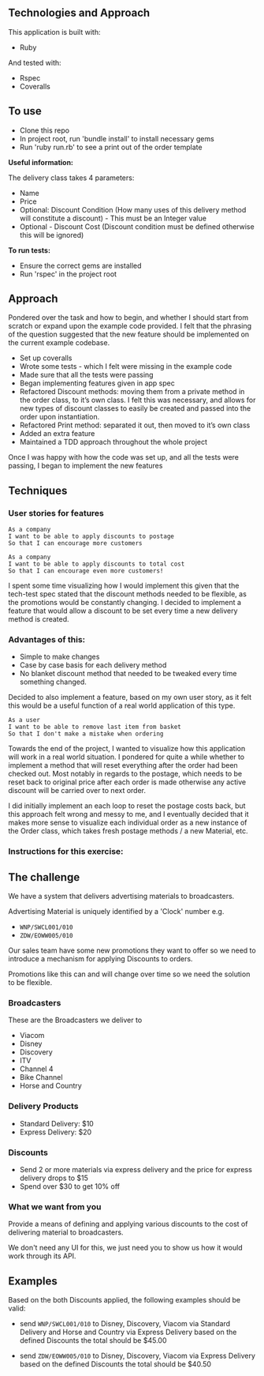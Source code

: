 ## Technologies and Approach

This application is built with:
- Ruby

And tested with:
- Rspec
- Coveralls

## To use

- Clone this repo
- In project root, run 'bundle install' to install necessary gems
- Run 'ruby run.rb' to see a print out of the order template

**Useful information:**

The delivery class takes 4 parameters:
- Name
- Price
- Optional: Discount Condition (How many uses of this delivery method will constitute a discount) - This must be an Integer value
- Optional - Discount Cost (Discount condition must be defined otherwise this will be ignored)

**To run tests:**

- Ensure the correct gems are installed
- Run 'rspec' in the project root

## Approach

Pondered over the task and how to begin, and whether I should start from scratch or expand upon the example code provided.  I felt that the phrasing of the question suggested that the new feature should be implemented on the current example codebase.

- Set up coveralls
- Wrote some tests - which I felt were missing in the example code  
- Made sure that all the tests were passing
- Began implementing features given in app spec
- Refactored Discount methods: moving them from a private method in the order class, to it’s own class.  I felt this was necessary, and allows for new types of discount classes to easily be created and passed into the order upon instantiation.
- Refactored Print method: separated it out, then moved to it’s own class
- Added an extra feature
- Maintained a TDD approach throughout the whole project

Once I was happy with how the code was set up, and all the tests were passing, I began to implement the new features

## Techniques

### User stories for features

```
As a company
I want to be able to apply discounts to postage
So that I can encourage more customers

As a company
I want to be able to apply discounts to total cost
So that I can encourage even more customers!
```

I spent some time visualizing how I would implement this given that the tech-test spec stated that the discount methods needed to be flexible, as the promotions would be constantly changing.  I decided to implement a feature that would allow a discount to be set every time a new delivery method is created.

### Advantages of this:  
- Simple to make changes
- Case by case basis for each delivery method
- No blanket discount method that needed to be tweaked every time something changed.

Decided to also implement a feature, based on my own user story, as it felt this would be a useful function of a real world application of this type.

```
As a user
I want to be able to remove last item from basket
So that I don't make a mistake when ordering
```

Towards the end of the project, I wanted to visualize how this application will work in a real world situation. I pondered for quite a while whether to implement a method that will reset everything after the order had been checked out. Most notably in regards to the postage, which needs to be reset back to original price after each order is made otherwise any active discount will be carried over to next order.

I did initially implement an each loop to reset the postage costs back, but this approach felt wrong and messy to me, and I eventually decided that it makes more sense to visualize each individual order as a new instance of the Order class, which takes fresh postage methods / a new Material, etc.

### Instructions for this exercise:  

## The challenge

We have a system that delivers advertising materials to broadcasters.

Advertising Material is uniquely identified by a 'Clock' number e.g.

* `WNP/SWCL001/010`
* `ZDW/EOWW005/010`

Our sales team have some new promotions they want to offer so
we need to introduce a mechanism for applying Discounts to orders.

Promotions like this can and will change over time so we need the solution to be flexible.

### Broadcasters

These are the Broadcasters we deliver to

* Viacom
* Disney
* Discovery
* ITV
* Channel 4
* Bike Channel
* Horse and Country


### Delivery Products

* Standard Delivery: $10
* Express Delivery: $20

### Discounts

* Send 2 or more materials via express delivery and the price for express delivery drops to $15
* Spend over $30 to get 10% off

### What we want from you

Provide a means of defining and applying various discounts to the cost of delivering material to broadcasters.

We don't need any UI for this, we just need you to show us how it would work through its API.

## Examples

Based on the both Discounts applied, the following examples should be valid:

* send `WNP/SWCL001/010` to Disney, Discovery, Viacom via Standard Delivery and Horse and Country via Express Delivery
    based on the defined Discounts the total should be $45.00

* send `ZDW/EOWW005/010` to Disney, Discovery, Viacom via Express Delivery
     based on the defined Discounts the total should be $40.50
